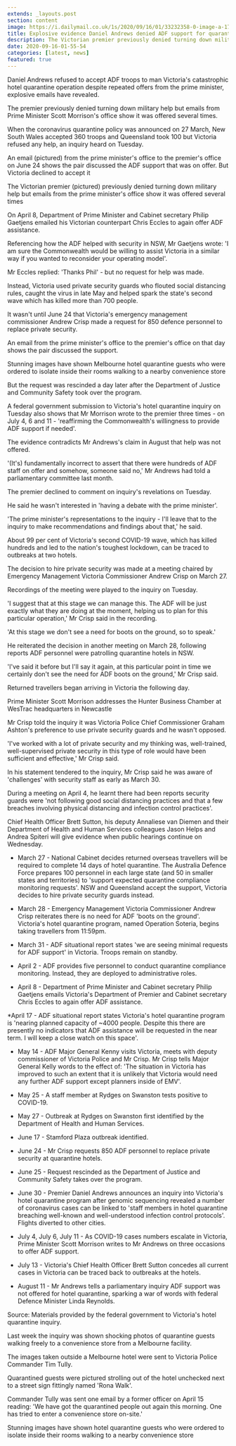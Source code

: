 ```yaml
---
extends: _layouts.post
section: content
image: https://i.dailymail.co.uk/1s/2020/09/16/01/33232358-0-image-a-17_1600215843613.jpg 
title: Explosive evidence Daniel Andrews denied ADF support for quarantine 
description: The Victorian premier previously denied turning down military help but emails from the prime ministers office show it was offered several times. 
date: 2020-09-16-01-55-54 
categories: [latest, news] 
featured: true 
--- 
```

Daniel Andrews refused to accept ADF troops to man Victoria's catastrophic hotel quarantine operation despite repeated offers from the prime minister, explosive emails have revealed. 

The premier previously denied turning down military help but emails from Prime Minister Scott Morrison's office show it was offered several times.

When the coronavirus quarantine policy was announced on 27 March, New South Wales accepted 360 troops and Queensland took 100 but Victoria refused any help, an inquiry heard on Tuesday.

An email (pictured) from the prime minister's office to the premier's office on June 24 shows the pair discussed the ADF support that was on offer. But Victoria declined to accept it

The Victorian premier (pictured) previously denied turning down military help but emails from the prime minister's office show it was offered several times

On April 8, Department of Prime Minister and Cabinet secretary Philip Gaetjens emailed his Victorian counterpart Chris Eccles to again offer ADF assistance.

Referencing how the ADF helped with security in NSW, Mr Gaetjens wrote: 'I am sure the Commonwealth would be willing to assist Victoria in a similar way if you wanted to reconsider your operating model'.

Mr Eccles replied: 'Thanks Phil' - but no request for help was made.

Instead, Victoria used private security guards who flouted social distancing rules, caught the virus in late May and helped spark the state's second wave which has killed more than 700 people.

It wasn't until June 24 that Victoria's emergency management commissioner Andrew Crisp made a request for 850 defence personnel to replace private security.

An email from the prime minister's office to the premier's office on that day shows the pair discussed the support. 

Stunning images have shown Melbourne hotel quarantine guests who were ordered to isolate inside their rooms walking to a nearby convenience store

But the request was rescinded a day later after the Department of Justice and Community Safety took over the program.

A federal government submission to Victoria's hotel quarantine inquiry on Tuesday also shows that Mr Morrison wrote to the premier three times - on July 4, 6 and 11 - 'reaffirming the Commonwealth's willingness to provide ADF support if needed'. 

The evidence contradicts Mr Andrews's claim in August that help was not offered.

'(It's) fundamentally incorrect to assert that there were hundreds of ADF staff on offer and somehow, someone said no,' Mr Andrews had told a parliamentary committee last month.

The premier declined to comment on inquiry's revelations on Tuesday. 

He said he wasn't interested in 'having a debate with the prime minister'.

'The prime minister's representations to the inquiry - I'll leave that to the inquiry to make recommendations and findings about that,' he said.

About 99 per cent of Victoria's second COVID-19 wave, which has killed hundreds and led to the nation's toughest lockdown, can be traced to outbreaks at two hotels. 

The decision to hire private security was made at a meeting chaired by Emergency Management Victoria Commissioner Andrew Crisp on March 27.

Recordings of the meeting were played to the inquiry on Tuesday.

'I suggest that at this stage we can manage this. The ADF will be just exactly what they are doing at the moment, helping us to plan for this particular operation,' Mr Crisp said in the recording.

'At this stage we don't see a need for boots on the ground, so to speak.'

He reiterated the decision in another meeting on March 28, following reports ADF personnel were patrolling quarantine hotels in NSW.

'I've said it before but I'll say it again, at this particular point in time we certainly don't see the need for ADF boots on the ground,' Mr Crisp said.

Returned travellers began arriving in Victoria the following day.

Prime Minister Scott Morrison addresses the Hunter Business Chamber at WesTrac headquarters in Newcastle

Mr Crisp told the inquiry it was Victoria Police Chief Commissioner Graham Ashton's preference to use private security guards and he wasn't opposed.

'I've worked with a lot of private security and my thinking was, well-trained, well-supervised private security in this type of role would have been sufficient and effective,' Mr Crisp said.

In his statement tendered to the inquiry, Mr Crisp said he was aware of 'challenges' with security staff as early as March 30.

During a meeting on April 4, he learnt there had been reports security guards were 'not following good social distancing practices and that a few breaches involving physical distancing and infection control practices'. 

Chief Health Officer Brett Sutton, his deputy Annaliese van Diemen and their Department of Health and Human Services colleagues Jason Helps and Andrea Spiteri will give evidence when public hearings continue on Wednesday.

* March 27 - National Cabinet decides returned overseas travellers will be required to complete 14 days of hotel quarantine. The Australia Defence Force prepares 100 personnel in each large state (and 50 in smaller states and territories) to 'support expected quarantine compliance monitoring requests'. NSW and Queensland accept the support, Victoria decides to hire private security guards instead.

* March 28 - Emergency Management Victoria Commissioner Andrew Crisp reiterates there is no need for ADF 'boots on the ground'. Victoria's hotel quarantine program, named Operation Soteria, begins taking travellers from 11:59pm.

* March 31 - ADF situational report states 'we are seeing minimal requests for ADF support' in Victoria. Troops remain on standby.

* April 2 - ADF provides five personnel to conduct quarantine compliance monitoring. Instead, they are deployed to administrative roles.

* April 8 - Department of Prime Minister and Cabinet secretary Philip Gaetjens emails Victoria's Department of Premier and Cabinet secretary Chris Eccles to again offer ADF assistance.

*April 17 - ADF situational report states Victoria's hotel quarantine program is 'nearing planned capacity of ~4000 people. Despite this there are presently no indicators that ADF assistance will be requested in the near term. I will keep a close watch on this space'.

* May 14 - ADF Major General Kenny visits Victoria, meets with deputy commissioner of Victoria Police and Mr Crisp. Mr Crisp tells Major General Kelly words to the effect of: 'The situation in Victoria has improved to such an extent that it is unlikely that Victoria would need any further ADF support except planners inside of EMV'.

* May 25 - A staff member at Rydges on Swanston tests positive to COVID-19.

* May 27 - Outbreak at Rydges on Swanston first identified by the Department of Health and Human Services.

* June 17 - Stamford Plaza outbreak identified.

* June 24 - Mr Crisp requests 850 ADF personnel to replace private security at quarantine hotels.

* June 25 - Request rescinded as the Department of Justice and Community Safety takes over the program.

* June 30 - Premier Daniel Andrews announces an inquiry into Victoria's hotel quarantine program after genomic sequencing revealed a number of coronavirus cases can be linked to 'staff members in hotel quarantine breaching well-known and well-understood infection control protocols'. Flights diverted to other cities.

* July 4, July 6, July 11 - As COVID-19 cases numbers escalate in Victoria, Prime Minister Scott Morrison writes to Mr Andrews on three occasions to offer ADF support.

* July 13 - Victoria's Chief Health Officer Brett Sutton concedes all current cases in Victoria can be traced back to outbreaks at the hotels.

* August 11 - Mr Andrews tells a parliamentary inquiry ADF support was not offered for hotel quarantine, sparking a war of words with federal Defence Minister Linda Reynolds.

Source: Materials provided by the federal government to Victoria's hotel quarantine inquiry. 

Last week the inquiry was shown shocking photos of quarantine guests walking freely to a convenience store from a Melbourne facility. 

The images taken outside a Melbourne hotel were sent to Victoria Police Commander Tim Tully.

Quarantined guests were pictured strolling out of the hotel unchecked next to a street sign fittingly named 'Rona Walk'.

Commander Tully was sent one email by a former officer on April 15 reading: 'We have got the quarantined people out again this morning. One has tried to enter a convenience store on-site.'

Stunning images have shown hotel quarantine guests who were ordered to isolate inside their rooms walking to a nearby convenience store


